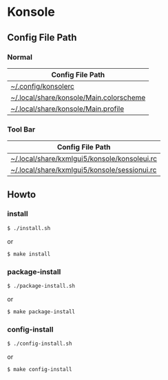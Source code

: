 
# Konsole


## Config File Path


### Normal

| Config File Path |
| --- |
| [~/.config/konsolerc](./asset/overlay/etc/skel/.config/konsolerc) |
| [~/.local/share/konsole/Main.colorscheme](./asset/overlay/etc/skel/.local/share/konsole/Main.colorscheme) |
| [~/.local/share/konsole/Main.profile](./asset/overlay/etc/skel/.local/share/konsole/Main.profile) |


### Tool Bar

| Config File Path |
| --- |
| [~/.local/share/kxmlgui5/konsole/konsoleui.rc](./asset/overlay/etc/skel/.local/share/kxmlgui5/konsole/konsoleui.rc) |
| [~/.local/share/kxmlgui5/konsole/sessionui.rc](./asset/overlay/etc/skel/.local/share/kxmlgui5/konsole/sessionui.rc) |


## Howto


### install

``` sh
$ ./install.sh
```

or

``` sh
$ make install
```


### package-install

``` sh
$ ./package-install.sh
```

or

``` sh
$ make package-install
```


### config-install

``` sh
$ ./config-install.sh
```

or

``` sh
$ make config-install
```
